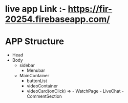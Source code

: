 # live app Link :- https://fir-20254.firebaseapp.com/

# APP Structure
 - Head
 - Body
    - sidebar
       - Menubar
    - MainContainer
       - buttonList
       - videoContainer
       - videoCard(onClick) =>
             -  WatchPage
             -  LiveChat
             -  CommentSection